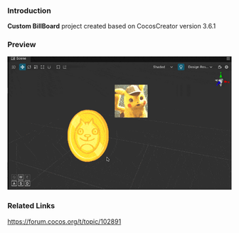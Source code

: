 ### Introduction
**Custom BillBoard** project created based on CocosCreator version 3.6.1

### Preview
![image](../../../gif/202210/2022101001.gif)

### Related Links
https://forum.cocos.org/t/topic/102891